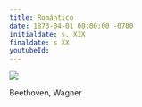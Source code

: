 ```yaml
---
title: Romántico
date: 1873-04-01 00:00:00 -0700
initialdate: s. XIX
finaldate: s XX
youtubeId:
---
```


![](https://upload.wikimedia.org/wikipedia/commons/thumb/6/6f/Beethoven.jpg/200px-Beethoven.jpg)

Beethoven, Wagner

